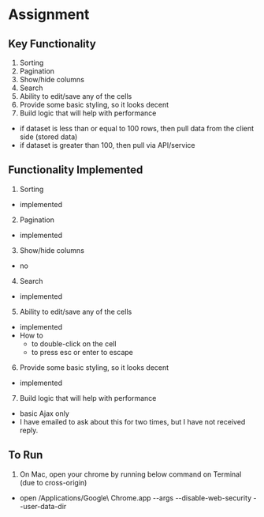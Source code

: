 
# Assignment

## Key Functionality
1. Sorting
2. Pagination
3. Show/hide columns
4. Search
5. Ability to edit/save any of the cells
6. Provide some basic styling, so it looks decent
7. Build logic that will help with performance
  - if dataset is less than or equal to 100 rows, then pull data from the client side (stored data)
  - if dataset is greater than 100, then pull via API/service

## Functionality Implemented
1. Sorting
  - implemented

2. Pagination
  - implemented

3. Show/hide columns
  - no

4. Search
  - implemented

5. Ability to edit/save any of the cells
  - implemented
  - How to
    - to double-click on the cell
    - to press esc or enter to escape

6. Provide some basic styling, so it looks decent
  - implemented

7. Build logic that will help with performance
  - basic Ajax only
  - I have emailed to ask about this for two times, but I have not received reply.

## To Run
1. On Mac, open your chrome by running below command on Terminal (due to cross-origin)
  - open /Applications/Google\ Chrome.app --args --disable-web-security --user-data-dir